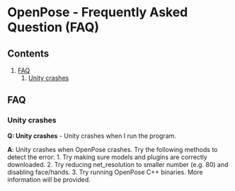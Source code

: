 OpenPose - Frequently Asked Question (FAQ)
============================================

## Contents
1. [FAQ](#faq)
    1. [Unity crashes](#Unity-crashes)

## FAQ
### Unity crashes
**Q: Unity crashes** - Unity crashes when I run the program. 

**A**: Unity crashes when OpenPose crashes. Try the following methods to detect the error: 
			1. Try making sure models and plugins are correctly downloaded. 
			2. Try reducing net_resolution to smaller number (e.g. 80) and disabling face/hands. 
			3. Try running OpenPose C++ binaries. More information will be provided. 

